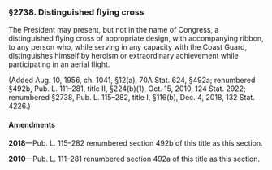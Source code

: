 ### §2738. Distinguished flying cross ###

The President may present, but not in the name of Congress, a distinguished flying cross of appropriate design, with accompanying ribbon, to any person who, while serving in any capacity with the Coast Guard, distinguishes himself by heroism or extraordinary achievement while participating in an aerial flight.

(Added Aug. 10, 1956, ch. 1041, §12(a), 70A Stat. 624, §492a; renumbered §492b, Pub. L. 111–281, title II, §224(b)(1), Oct. 15, 2010, 124 Stat. 2922; renumbered §2738, Pub. L. 115–282, title I, §116(b), Dec. 4, 2018, 132 Stat. 4226.)

#### Amendments ####

**2018**—Pub. L. 115–282 renumbered section 492b of this title as this section.

**2010**—Pub. L. 111–281 renumbered section 492a of this title as this section.